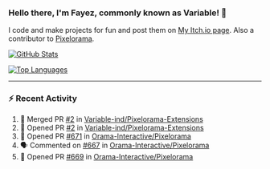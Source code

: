 ### Hello there, I'm Fayez, commonly known as Variable! 👋
I code and make projects for fun and post them on [My Itch.io page](https://variable-industries.itch.io/). Also a contributor to [Pixelorama](https://github.com/Orama-Interactive/Pixelorama).

[![GitHub Stats](https://github-readme-stats.vercel.app/api/?username=Variable-ind&show_icons=true&theme=merko)](https://github.com/anuraghazra/github-readme-stats)

[![Top Languages](https://github-readme-stats.vercel.app/api/top-langs/?username=Variable-ind&layout=compact&theme=merko)](https://github.com/anuraghazra/github-readme-stats)

---

### :zap: Recent Activity

<!--START_SECTION:activity-->
1. 🎉 Merged PR [#2](https://github.com/Variable-ind/Pixelorama-Extensions/pull/2) in [Variable-ind/Pixelorama-Extensions](https://github.com/Variable-ind/Pixelorama-Extensions)
2. 💪 Opened PR [#2](https://github.com/Variable-ind/Pixelorama-Extensions/pull/2) in [Variable-ind/Pixelorama-Extensions](https://github.com/Variable-ind/Pixelorama-Extensions)
3. 💪 Opened PR [#671](https://github.com/Orama-Interactive/Pixelorama/pull/671) in [Orama-Interactive/Pixelorama](https://github.com/Orama-Interactive/Pixelorama)
4. 🗣 Commented on [#667](https://github.com/Orama-Interactive/Pixelorama/issues/667) in [Orama-Interactive/Pixelorama](https://github.com/Orama-Interactive/Pixelorama)
5. 💪 Opened PR [#669](https://github.com/Orama-Interactive/Pixelorama/pull/669) in [Orama-Interactive/Pixelorama](https://github.com/Orama-Interactive/Pixelorama)
<!--END_SECTION:activity-->

<!--
**Variable-ind/Variable-ind** is a ✨ _special_ ✨ repository because its `README.md` (this file) appears on your GitHub profile.

Here are some ideas to get you started:
- 🌱 I’m currently studying at ...
- 🔭 I’m currently working on ...
- 👯 I’m looking to collaborate on ...
- 🤔 I’m looking for help with ...
- 💬 Ask me about ...
- 📫 How to reach me: ...
- ⚡ Fun fact: ...
-->
